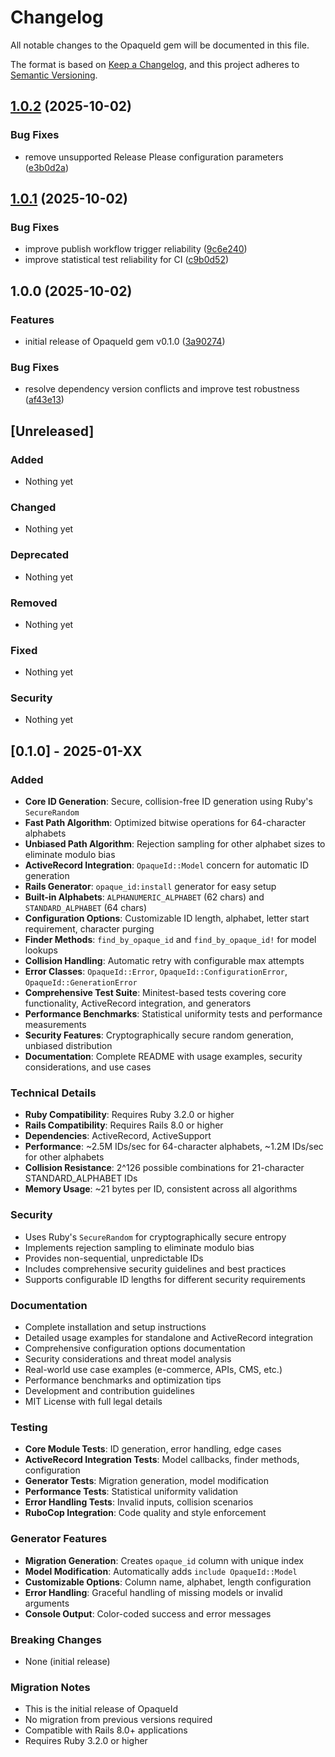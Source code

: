 # Changelog

All notable changes to the OpaqueId gem will be documented in this file.

The format is based on [Keep a Changelog](https://keepachangelog.com/en/1.0.0/),
and this project adheres to [Semantic Versioning](https://semver.org/spec/v2.0.0.html).

## [1.0.2](https://github.com/nyaggah/opaque_id/compare/v1.0.1...v1.0.2) (2025-10-02)


### Bug Fixes

* remove unsupported Release Please configuration parameters ([e3b0d2a](https://github.com/nyaggah/opaque_id/commit/e3b0d2ac96b905316a78992004fae83423991632))

## [1.0.1](https://github.com/nyaggah/opaque_id/compare/v1.0.0...v1.0.1) (2025-10-02)


### Bug Fixes

* improve publish workflow trigger reliability ([9c6e240](https://github.com/nyaggah/opaque_id/commit/9c6e2402474d8ecf8a3f754a9f2ca149a63bf1d1))
* improve statistical test reliability for CI ([c9b0d52](https://github.com/nyaggah/opaque_id/commit/c9b0d52fb4e9559aad489fcf58bdff1917d613a6))

## 1.0.0 (2025-10-02)


### Features

* initial release of OpaqueId gem v0.1.0 ([3a90274](https://github.com/nyaggah/opaque_id/commit/3a9027403552f8160e3aaf413d1e99ce8c63bbe4))


### Bug Fixes

* resolve dependency version conflicts and improve test robustness ([af43e13](https://github.com/nyaggah/opaque_id/commit/af43e13393a452f11ce32bafb26a267d1460736c))

## [Unreleased]

### Added

- Nothing yet

### Changed

- Nothing yet

### Deprecated

- Nothing yet

### Removed

- Nothing yet

### Fixed

- Nothing yet

### Security

- Nothing yet

## [0.1.0] - 2025-01-XX

### Added

- **Core ID Generation**: Secure, collision-free ID generation using Ruby's `SecureRandom`
- **Fast Path Algorithm**: Optimized bitwise operations for 64-character alphabets
- **Unbiased Path Algorithm**: Rejection sampling for other alphabet sizes to eliminate modulo bias
- **ActiveRecord Integration**: `OpaqueId::Model` concern for automatic ID generation
- **Rails Generator**: `opaque_id:install` generator for easy setup
- **Built-in Alphabets**: `ALPHANUMERIC_ALPHABET` (62 chars) and `STANDARD_ALPHABET` (64 chars)
- **Configuration Options**: Customizable ID length, alphabet, letter start requirement, character purging
- **Finder Methods**: `find_by_opaque_id` and `find_by_opaque_id!` for model lookups
- **Collision Handling**: Automatic retry with configurable max attempts
- **Error Classes**: `OpaqueId::Error`, `OpaqueId::ConfigurationError`, `OpaqueId::GenerationError`
- **Comprehensive Test Suite**: Minitest-based tests covering core functionality, ActiveRecord integration, and generators
- **Performance Benchmarks**: Statistical uniformity tests and performance measurements
- **Security Features**: Cryptographically secure random generation, unbiased distribution
- **Documentation**: Complete README with usage examples, security considerations, and use cases

### Technical Details

- **Ruby Compatibility**: Requires Ruby 3.2.0 or higher
- **Rails Compatibility**: Requires Rails 8.0 or higher
- **Dependencies**: ActiveRecord, ActiveSupport
- **Performance**: ~2.5M IDs/sec for 64-character alphabets, ~1.2M IDs/sec for other alphabets
- **Collision Resistance**: 2^126 possible combinations for 21-character STANDARD_ALPHABET IDs
- **Memory Usage**: ~21 bytes per ID, consistent across all algorithms

### Security

- Uses Ruby's `SecureRandom` for cryptographically secure entropy
- Implements rejection sampling to eliminate modulo bias
- Provides non-sequential, unpredictable IDs
- Includes comprehensive security guidelines and best practices
- Supports configurable ID lengths for different security requirements

### Documentation

- Complete installation and setup instructions
- Detailed usage examples for standalone and ActiveRecord integration
- Comprehensive configuration options documentation
- Security considerations and threat model analysis
- Real-world use case examples (e-commerce, APIs, CMS, etc.)
- Performance benchmarks and optimization tips
- Development and contribution guidelines
- MIT License with full legal details

### Testing

- **Core Module Tests**: ID generation, error handling, edge cases
- **ActiveRecord Integration Tests**: Model callbacks, finder methods, configuration
- **Generator Tests**: Migration generation, model modification
- **Performance Tests**: Statistical uniformity validation
- **Error Handling Tests**: Invalid inputs, collision scenarios
- **RuboCop Integration**: Code quality and style enforcement

### Generator Features

- **Migration Generation**: Creates `opaque_id` column with unique index
- **Model Modification**: Automatically adds `include OpaqueId::Model`
- **Customizable Options**: Column name, alphabet, length configuration
- **Error Handling**: Graceful handling of missing models or invalid arguments
- **Console Output**: Color-coded success and error messages

### Breaking Changes

- None (initial release)

### Migration Notes

- This is the initial release of OpaqueId
- No migration from previous versions required
- Compatible with Rails 8.0+ applications
- Requires Ruby 3.2.0 or higher
